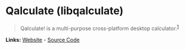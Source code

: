 # Qalculate (libqalculate)

> Qalculate! is a multi-purpose cross-platform desktop calculator.<sup>[1][desc]</sup>

**Links:** [Website] - [Source Code]

[website]: https://qalculate.github.io/
[desc]: https://github.com/Qalculate/libqalculate
[source code]: https://github.com/Qalculate/libqalculate
